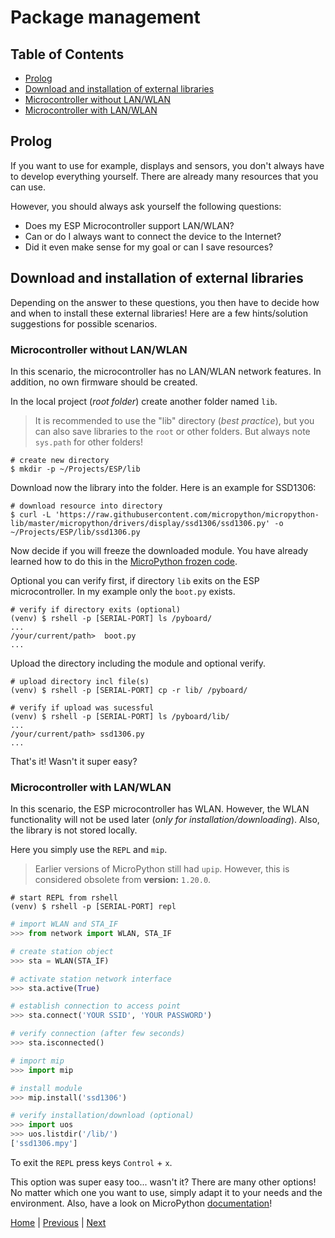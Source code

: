 # Package management

## Table of Contents

- [Prolog](#prolog)
- [Download and installation of external libraries](#download-and-installation-of-external-libraries)
- [Microcontroller without LAN/WLAN](#microcontroller-without-lanwlan)
- [Microcontroller with LAN/WLAN](#microcontroller-with-lanwlan)

## Prolog

If you want to use for example, displays and sensors, you don't always have to develop everything yourself. There are already many resources that you can use.

However, you should always ask yourself the following questions:

- Does my ESP Microcontroller support LAN/WLAN?
- Can or do I always want to connect the device to the Internet?
- Did it even make sense for my goal or can I save resources?

## Download and installation of external libraries

Depending on the answer to these questions, you then have to decide how and when to install these external libraries! Here are a few hints/solution suggestions for possible scenarios.

### Microcontroller without LAN/WLAN

In this scenario, the microcontroller has no LAN/WLAN network features. In addition, no own firmware should be created.

In the local project (_root folder_) create another folder named `lib`.

> It is recommended to use the "lib" directory (_best practice_), but you can also save libraries to the `root` or other folders. But always note `sys.path` for other folders!

```shell
# create new directory
$ mkdir -p ~/Projects/ESP/lib
```

Download now the library into the folder. Here is an example for SSD1306:

```shell
# download resource into directory
$ curl -L 'https://raw.githubusercontent.com/micropython/micropython-lib/master/micropython/drivers/display/ssd1306/ssd1306.py' -o ~/Projects/ESP/lib/ssd1306.py
```

Now decide if you will freeze the downloaded module. You have already learned how to do this in the [MicroPython frozen code](./002_frozen_code.md).

Optional you can verify first, if directory `lib` exits on the ESP microcontroller. In my example only the `boot.py` exists.

```shell
# verify if directory exits (optional)
(venv) $ rshell -p [SERIAL-PORT] ls /pyboard/
...
/your/current/path>  boot.py
...
```

Upload the directory including the module and optional verify.

```shell
# upload directory incl file(s)
(venv) $ rshell -p [SERIAL-PORT] cp -r lib/ /pyboard/

# verify if upload was sucessful
(venv) $ rshell -p [SERIAL-PORT] ls /pyboard/lib/
...
/your/current/path> ssd1306.py
...
```

That's it! Wasn't it super easy?

### Microcontroller with LAN/WLAN

In this scenario, the ESP microcontroller has WLAN. However, the WLAN functionality will not be used later (_only for installation/downloading_). Also, the library is not stored locally.

Here you simply use the `REPL` and `mip`.

> Earlier versions of MicroPython still had `upip`. However, this is considered obsolete from **version:** `1.20.0`.

```shell
# start REPL from rshell
(venv) $ rshell -p [SERIAL-PORT] repl
```

```python
# import WLAN and STA_IF
>>> from network import WLAN, STA_IF

# create station object
>>> sta = WLAN(STA_IF)

# activate station network interface
>>> sta.active(True)

# establish connection to access point
>>> sta.connect('YOUR SSID', 'YOUR PASSWORD')

# verify connection (after few seconds)
>>> sta.isconnected()

# import mip
>>> import mip

# install module
>>> mip.install('ssd1306')

# verify installation/download (optional)
>>> import uos
>>> uos.listdir('/lib/')
['ssd1306.mpy']
```

To exit the `REPL` press keys `Control` + `x`.

This option was super easy too... wasn't it? There are many other options! No matter which one you want to use, simply adapt it to your needs and the environment. Also, have a look on MicroPython [documentation](https://docs.micropython.org/en/latest/reference/packages.html)!

[Home](https://github.com/Lupin3000/ESP) | [Previous](./009_neopixel_extended.md) | [Next](./010_i2c_helper_tutorials.md)
